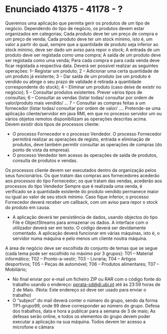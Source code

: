 # Enunciado 41375 - 41178 - ?

Queremos uma aplicação que permita gerir os produtos de um tipo de negócio. 
Dependendo do tipo de negócio, os produtos devem estar organizados em categorias;
Cada produto deve ter um preço de compra e um preço de venda; 
Cada produto deve ter um stock mínimo, isto é, um valor a partir do qual, sempre que a 
quantidade de produto seja inferior ao stock mínimo, deve ser dado um aviso para repor o 
stock; 
A entrada de um produto deve ser registada como uma compra;
A saída de um produto deve ser registada como uma venda;
Para cada compra e para cada venda deve ficar registada a respectiva data. 
Deverá ser possível realizar as seguintes operações:
1– Registar um produto;
2 – Adicionar uma certa quantidade de um produto já existente;
3 – Dar saída de um produto (se um produto é vendido ou atinge o seu prazo de validade 
é retirada a quantidade correspondente do stock);
4 – Eliminar um produto (caso deixe de existir no negócio);
5 – Consultar produtos existentes. Prever vários tipos de consultas;
6 – Consultar as vendas (listar todas/ consultar por ordem de valor/produto mais vendido/ 
...
7 – Consultar as compras feitas a um fornecedor (listar todas/ consultar por ordem de 
valor/ ….
Pretende-se uma aplicação cliente/servidor em java RMI, em que no processo servidor 
um ou vários objetos remotos disponibilizam as operações descritas acima. Devem existir 
dois tipos de processos cliente: 
- O processo Fornecedor e o processo Vendedor. O processo Fornecedor permitirá 
realizar as operações de registo, entrada e eliminação de produtos, deve também permitir 
consultar as operações de compras (do ponto de vista da empresa).
- O processo Vendedor tem acesso às operações de saída de produtos, consulta de 
produtos e vendas.

 Os processos cliente devem ser executados dentro da organização pelos seus 
funcionários. Os que tratam das compras aos fornecedores acederão aos processos do tipo 
Fornecedor; os que tratam das vendas, acederão aos processos do tipo Vendedor
Sempre que é realizada uma venda, é verificado se a quantidade existente do produto 
vendido permanece maior ou igual ao valor de seu stock mínimo. Caso fique inferior, o 
processo Fornecedor deverá receber um callback, com um aviso para repor o stock do 
produto em causa.

- A aplicação deverá ter persistência de dados, usando objectos do tipo File e 
ObjectStreams para armazenar os dados. A interface com o utilizador deverá ser 
em texto. O código deverá ser devidamente comentado. A aplicação deverá 
funcionar em várias máquinas, isto é, o servidor numa máquina e pelo menos um 
cliente noutra máquina.

A área de negócio deve ser escolhida do conjunto de temas que se segue (cada tema pode 
ser escolhido no máximo por 3 grupos):
T01 – Material informático;
T02 – Pronto-a-vestir;
T03 – Livraria;
T04 – Artigos desportivos;
T05 – Peças de automóvel;
T06 – Produtos alimentares;
T07 – Mobiliário; 
- No final enviar por e-mail um ficheiro ZIP ou RAR com o código fonte do trabalho 
usando o endereço: pprata-sd@di.ubi.pt até às 23:59 horas de 2 de Maio.
(Nota: Este endereço só deve ser usado para enviar o trabalho) 
- O “subject” do mail deverá conter o número do grupo, sendo da forma TP1-grupo99, 
onde 99 deve corresponder ao número do grupo.
Defesa dos trabalhos, data e hora a publicar para a semana de 3 de maio;
As defesas serão online, e todos os elementos do grupo devem poder executar a aplicação 
na sua máquina. Todos devem ter acesso a microfone e câmara

